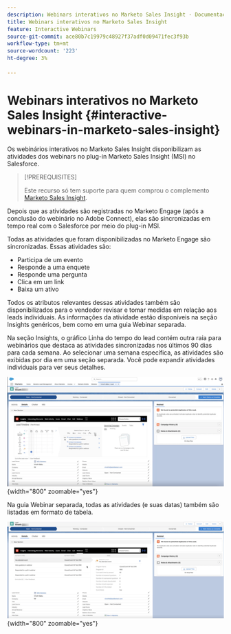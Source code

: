 ```yaml
---
description: Webinars interativos no Marketo Sales Insight - Documentação do Marketo - Documentação do produto
title: Webinars interativos no Marketo Sales Insight
feature: Interactive Webinars
source-git-commit: ace80b7c19979c48927f37adf0d09471fec3f93b
workflow-type: tm+mt
source-wordcount: '223'
ht-degree: 3%

---
```


# Webinars interativos no Marketo Sales Insight {#interactive-webinars-in-marketo-sales-insight}

Os webinários interativos no Marketo Sales Insight disponibilizam as atividades dos webinars no plug-in Marketo Sales Insight (MSI) no Salesforce.

>[!PREREQUISITES]
>
>Este recurso só tem suporte para quem comprou o complemento [Marketo Sales Insight](https://business.adobe.com/products/marketo/sales-intelligence-engagement.html).

Depois que as atividades são registradas no Marketo Engage (após a conclusão do webinário no Adobe Connect), elas são sincronizadas em tempo real com o Salesforce por meio do plug-in MSI.

Todas as atividades que foram disponibilizadas no Marketo Engage são sincronizadas. Essas atividades são:

* Participa de um evento
* Responde a uma enquete
* Responde uma pergunta
* Clica em um link
* Baixa um ativo

Todos os atributos relevantes dessas atividades também são disponibilizados para o vendedor revisar e tomar medidas em relação aos leads individuais. As informações da atividade estão disponíveis na seção Insights genéricos, bem como em uma guia Webinar separada.

Na seção Insights, o gráfico Linha do tempo do lead contém outra raia para webinários que destaca as atividades sincronizadas nos últimos 90 dias para cada semana. Ao selecionar uma semana específica, as atividades são exibidas por dia em uma seção separada. Você pode expandir atividades individuais para ver seus detalhes.

![](assets/msi-iw-1.png){width="800" zoomable="yes"}

Na guia Webinar separada, todas as atividades (e suas datas) também são listadas em formato de tabela.

![](assets/msi-iw-2.png){width="800" zoomable="yes"}
